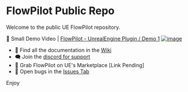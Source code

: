 # FlowPilot Public Repo
Welcome to the public UE FlowPilot repository. 

🎥 Small Demo Video | [FlowPilot - UnrealEngine Plugin / Demo 1](https://www.youtube.com/watch?v=JAw-UT-Is3Y)
[![image](https://github.com/Mikea15/UEFlowPilot/assets/1379861/6477ae2d-a752-430a-9fcd-fa69457f064d)](https://www.youtube.com/watch?v=JAw-UT-Is3Y)


- 📃 Find all the documentation in the [Wiki](https://github.com/Mikea15/UEFlowPilot/wiki)
- 🗨️ Join the [discord for support](https://discord.gg/sF9KjZ9qqj)
- 🏪 Grab FlowPilot on UE's Marketplace [Link Pending]
- 🐜 Open bugs in the [Issues Tab](https://github.com/Mikea15/UEFlowPilot/issues)

Enjoy
